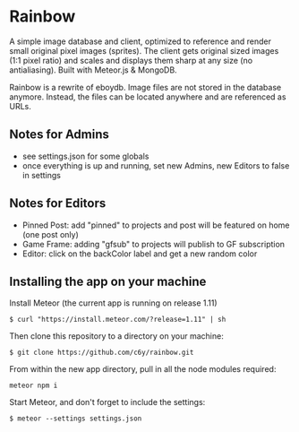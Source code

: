 # Rainbow
A simple image database and client, optimized to reference and render small original pixel images (sprites). The client gets original sized images (1:1 pixel ratio) and scales and displays them sharp at any size (no antialiasing). Built with Meteor.js & MongoDB.

Rainbow is a rewrite of eboydb. Image files are not stored in the database anymore. Instead, the files can be located anywhere and are referenced as URLs.

## Notes for Admins
- see settings.json for some globals
- once everything is up and running, set new Admins, new Editors to false in settings

## Notes for Editors
- Pinned Post: add "pinned" to projects and post will be featured on home (one post only)
- Game Frame: adding "gfsub" to projects will publish to GF subscription
- Editor: click on the backColor label and get a new random color

## Installing the app on your machine

Install Meteor (the current app is running on release 1.11)

`$ curl "https://install.meteor.com/?release=1.11" | sh`

Then clone this repository to a directory on your machine:

`$ git clone https://github.com/c6y/rainbow.git`

From within the new app directory, pull in all the node modules required:

`meteor npm i`

Start Meteor, and don't forget to include the settings:

`$ meteor --settings settings.json`
